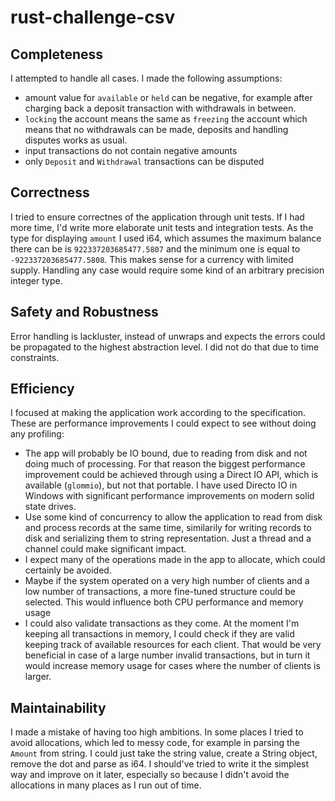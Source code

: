 # rust-challenge-csv

## Completeness
I attempted to handle all cases. I made the following assumptions:
* amount value for `available` or `held` can be negative, for example after charging back a deposit transaction with withdrawals in between.
* `locking` the account means the same as `freezing` the account which means that no withdrawals can be made, deposits and handling disputes works as usual.
* input transactions do not contain negative amounts
* only `Deposit` and `Withdrawal` transactions can be disputed

## Correctness
I tried to ensure correctnes of the application through unit tests. If I had more time, I'd write more elaborate unit tests and integration tests.
As the type for displaying `amount` I used i64, which assumes the maximum balance there can be is `922337203685477.5807` and the minimum one is equal to `-922337203685477.5808`. This makes sense for a currency with limited supply. Handling any case would require some kind of an arbitrary precision integer type.

## Safety and Robustness
Error handling is lackluster, instead of unwraps and expects the errors could be propagated to the highest abstraction level. I did not do that due to time constraints.

## Efficiency
I focused at making the application work according to the specification. These are performance improvements I could expect to see without doing any profiling:
* The app will probably be IO bound, due to reading from disk and not doing much of processing. For that reason the biggest performance improvement could be achieved through using a Direct IO API, which is available (`glommio`), but not that portable. I have used Directo IO in Windows with significant performance improvements on modern solid state drives.
* Use some kind of concurrency to allow the application to read from disk and process records at the same time, similarily for writing records to disk and serializing them to string representation. Just a thread and a channel could make significant impact.
* I expect many of the operations made in the app to allocate, which could certainly be avoided.
* Maybe if the system operated on a very high number of clients and a low number of transactions, a more fine-tuned structure could be selected. This would influence both CPU performance and memory usage
* I could also validate transactions as they come. At the moment I'm keeping all transactions in memory, I could check if they are valid keeping track of available resources for each client. That would be very beneficial in case of a large number invalid transactions, but in turn it would increase memory usage for cases where the number of clients is larger.

## Maintainability
I made a mistake of having too high ambitions. In some places I tried to avoid allocations, which led to messy code, for example in parsing the `Amount` from string. I could just take the string value, create a String object, remove the dot and parse as i64. I should've tried to write it the simplest way and improve on it later, especially so because I didn't avoid the allocations in many places as I run out of time.